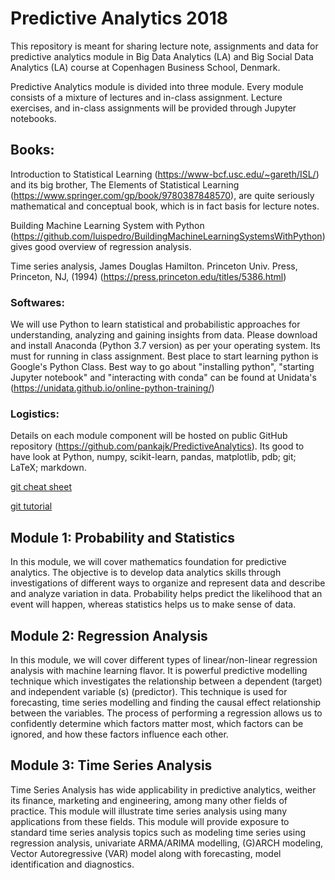 # Predictive Analytics 2018

This repository is meant for sharing lecture note, assignments and data for predictive analytics module in Big Data Analytics (LA) and Big Social Data Analytics (LA) course at Copenhagen Business School, Denmark.


Predictive Analytics module is divided into three module. Every module consists of a mixture of lectures and in-class assignment. Lecture exercises, and in-class assignments will be provided through Jupyter notebooks.


## Books:



Introduction to Statistical Learning (https://www-bcf.usc.edu/~gareth/ISL/) and its big brother, The Elements of Statistical Learning (https://www.springer.com/gp/book/9780387848570), are quite seriously mathematical and conceptual book, which is in fact basis for lecture notes.

Building Machine Learning System with Python (https://github.com/luispedro/BuildingMachineLearningSystemsWithPython) gives good overview of regression analysis. 

Time series analysis, James Douglas Hamilton. Princeton Univ. Press, Princeton, NJ, (1994) (https://press.princeton.edu/titles/5386.html)



### Softwares:



We will use Python to learn statistical and probabilistic approaches for understanding, analyzing and gaining insights from data. Please download and install Anaconda (Python 3.7 version) as per your operating system. Its must for running in class assignment. Best place to start learning python is Google's Python Class. Best way to go about "installing python", "starting Jupyter notebook" and "interacting with conda" can be found at Unidata's (https://unidata.github.io/online-python-training/)



### Logistics:


 Details on each module component will be hosted on public GitHub repository (https://github.com/pankajk/PredictiveAnalytics). Its good to have look at Python, numpy, scikit-learn, pandas, matplotlib, pdb; git; LaTeX; markdown. 
 
 [git cheat sheet](https://education.github.com/git-cheat-sheet-education.pdf)
 
 
 [git tutorial](https://try.github.io/)






## Module 1: Probability and Statistics



In this module, we will cover mathematics foundation for predictive analytics. The objective is to develop data analytics skills through investigations of different ways to organize and represent data and describe and analyze variation in data. Probability helps predict the likelihood that an event will happen, whereas statistics helps us to make sense of data.





## Module 2: Regression Analysis



In this module, we will cover different types of linear/non-linear regression analysis with machine learning flavor. It is powerful  predictive modelling technique which investigates the relationship between a dependent (target) and independent variable (s) (predictor). This technique is used for forecasting, time series modelling and finding the causal effect relationship between the variables. The process of performing a regression allows us to confidently determine which factors matter most, which factors can be ignored, and how these factors influence each other.


## Module 3: Time Series Analysis

Time Series Analysis has wide applicability in predictive analytics, weither its finance, marketing and engineering, among many other fields of practice. This module will illustrate time series analysis using many applications from these fields. This module will provide exposure to standard time series analysis topics such as modeling time series using regression analysis, univariate ARMA/ARIMA modelling, (G)ARCH modeling, Vector Autoregressive (VAR) model along with forecasting, model identification and diagnostics. 




